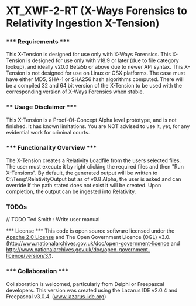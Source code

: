 # XT_XWF-2-RT (X-Ways Forensics to Relativity Ingestion X-Tension)

###  *** Requirements ***
  This X-Tension is designed for use only with X-Ways Forensics.
  This X-Tension is designed for use only with v18.9 or later (due to file category lookup), and ideally v20.0 Beta5b or above due to newer API syntax.
  This X-Tension is not designed for use on Linux or OSX platforms.
  The case must have either MD5, SHA-1 or SHA256 hash algorithms computed.
  There will be a compiled 32 and 64 bit version of the X-Tension to be used with the corresponding version of X-Ways Forensics when stable. 

###  ** Usage Disclaimer ***
  This X-Tension is a Proof-Of-Concept Alpha level prototype, and is not finished. It has known
  limitations. You are NOT advised to use it, yet, for any evidential work for criminal courts.

###  *** Functionality Overview ***
  The X-Tension creates a Relativity Loadfile from the users selected files.
  The user must execute it by right clicking the required files and then "Run X-Tensions".
  By default, the generated output will be written to C:\Temp\RelativityOutput but as of v0.8 Alpha, the user is asked and can override
  If the path stated does not exist it will be created. 
  Upon completion, the output can be ingested into Relativity.

###  TODOs
     
   // TODO Ted Smith : Write user manual

  *** License ***
  This code is open source software licensed under the [Apache 2.0 License]("http://www.apache.org/licenses/LICENSE-2.0.html") and The Open Government Licence (OGL) v3.0. 
  (http://www.nationalarchives.gov.uk/doc/open-government-licence and
  http://www.nationalarchives.gov.uk/doc/open-government-licence/version/3/).

###  *** Collaboration ***
  Collaboration is welcomed, particularly from Delphi or Freepascal developers.
  This version was created using the Lazarus IDE v2.0.4 and Freepascal v3.0.4.
  (www.lazarus-ide.org)
